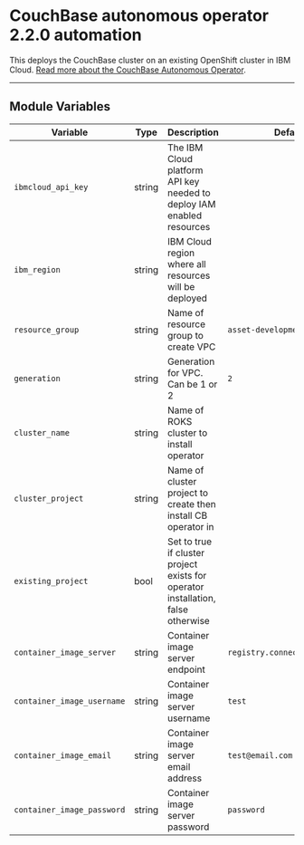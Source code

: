 # CouchBase autonomous operator 2.2.0 automation

This deploys the CouchBase cluster on an existing OpenShift cluster in IBM Cloud.  [Read more about the CouchBase Autonomous Operator](https://docs.couchbase.com/operator/current/concept-operator.html).

---

## Module Variables

Variable | Type | Description | Default
---------|------|-------------|--------
`ibmcloud_api_key` | string | The IBM Cloud platform API key needed to deploy IAM enabled resources |
`ibm_region` | string | IBM Cloud region where all resources will be deployed |
`resource_group` | string | Name of resource group to create VPC | `asset-development`
`generation` | string | Generation for VPC. Can be 1 or 2 | `2`
`cluster_name` | string | Name of ROKS cluster to install operator | 
`cluster_project` | string | Name of cluster project to create then install CB operator in | 
`existing_project`|bool|Set to true if cluster project exists for operator installation, false otherwise |
`container_image_server`|string|Container image server endpoint|`registry.connect.redhat.com`
`container_image_username`|string|Container image server username| `test`
`container_image_email`|string|Container image server email address| `test@email.com`
`container_image_password`|string|Container image server password| `password`